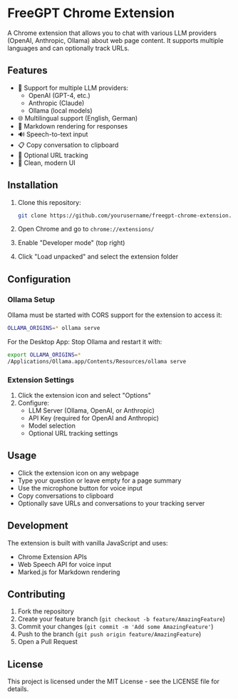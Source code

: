 # FreeGPT Chrome Extension

A Chrome extension that allows you to chat with various LLM providers (OpenAI, Anthropic, Ollama) about web page content. It supports multiple languages and can optionally track URLs.

## Features

- 🤖 Support for multiple LLM providers:
  - OpenAI (GPT-4, etc.)
  - Anthropic (Claude)
  - Ollama (local models)
- 🌐 Multilingual support (English, German)
- 📝 Markdown rendering for responses
- 🔊 Speech-to-text input
- 📋 Copy conversation to clipboard
- 🔗 Optional URL tracking
- 🎨 Clean, modern UI

## Installation

1. Clone this repository:
   ```bash
   git clone https://github.com/yourusername/freegpt-chrome-extension.git
   ```

2. Open Chrome and go to `chrome://extensions/`
3. Enable "Developer mode" (top right)
4. Click "Load unpacked" and select the extension folder

## Configuration

### Ollama Setup

Ollama must be started with CORS support for the extension to access it:

```bash
OLLAMA_ORIGINS=* ollama serve
```

For the Desktop App: Stop Ollama and restart it with:

```bash
export OLLAMA_ORIGINS=*
/Applications/Ollama.app/Contents/Resources/ollama serve
```

### Extension Settings

1. Click the extension icon and select "Options"
2. Configure:
   - LLM Server (Ollama, OpenAI, or Anthropic)
   - API Key (required for OpenAI and Anthropic)
   - Model selection
   - Optional URL tracking settings

## Usage

- Click the extension icon on any webpage
- Type your question or leave empty for a page summary
- Use the microphone button for voice input
- Copy conversations to clipboard
- Optionally save URLs and conversations to your tracking server

## Development

The extension is built with vanilla JavaScript and uses:
- Chrome Extension APIs
- Web Speech API for voice input
- Marked.js for Markdown rendering

## Contributing

1. Fork the repository
2. Create your feature branch (`git checkout -b feature/AmazingFeature`)
3. Commit your changes (`git commit -m 'Add some AmazingFeature'`)
4. Push to the branch (`git push origin feature/AmazingFeature`)
5. Open a Pull Request

## License

This project is licensed under the MIT License - see the LICENSE file for details. 